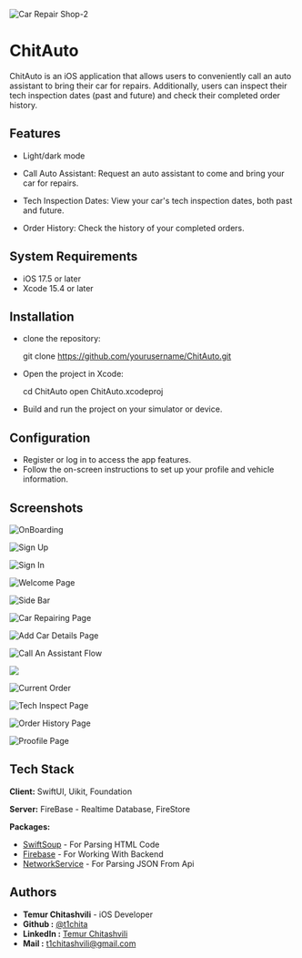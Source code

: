 ![Car Repair Shop-2](https://github.com/user-attachments/assets/7265607d-e995-4a64-a6c9-a4d36228cddf)

# ChitAuto


ChitAuto is an iOS application that allows users to conveniently call an auto assistant to bring their car for repairs. Additionally, users can inspect their tech inspection dates (past and future) and check their completed order history.


## Features

- Light/dark mode
- Call Auto Assistant: Request an auto assistant to come and bring your car for repairs.

- Tech Inspection Dates: View your car's tech inspection dates, both past and future.

- Order History: Check the history of your completed orders.


## System Requirements

- iOS 17.5 or later
- Xcode 15.4 or later


## Installation
- clone the repository:

   git clone https://github.com/yourusername/ChitAuto.git
- Open the project in Xcode:

    cd ChitAuto
    open ChitAuto.xcodeproj
    
- Build and run the project on your simulator or device.


## Configuration
- Register or log in to access the app features.
- Follow the on-screen instructions to set up your profile and vehicle information.


## Screenshots

![OnBoarding](file:///var/folders/c0/m516br0d6dl1k9d4lz7f57k00000gn/T/TemporaryItems/NSIRD_screencaptureui_aNX0Dx/Screenshot%202024-07-24%20at%2020.19.31.png)

![Sign Up](file:///var/folders/c0/m516br0d6dl1k9d4lz7f57k00000gn/T/TemporaryItems/NSIRD_screencaptureui_aNX0Dx/Screenshot%202024-07-24%20at%2020.19.31.png)


![Sign In](file:///var/folders/c0/m516br0d6dl1k9d4lz7f57k00000gn/T/TemporaryItems/NSIRD_screencaptureui_aNX0Dx/Screenshot%202024-07-24%20at%2020.19.31.png)

![Welcome Page](file:///var/folders/c0/m516br0d6dl1k9d4lz7f57k00000gn/T/TemporaryItems/NSIRD_screencaptureui_aNX0Dx/Screenshot%202024-07-24%20at%2020.19.31.png)

![Side Bar](file:///var/folders/c0/m516br0d6dl1k9d4lz7f57k00000gn/T/TemporaryItems/NSIRD_screencaptureui_aNX0Dx/Screenshot%202024-07-24%20at%2020.19.31.png)

![Car Repairing Page](file:///var/folders/c0/m516br0d6dl1k9d4lz7f57k00000gn/T/TemporaryItems/NSIRD_screencaptureui_aNX0Dx/Screenshot%202024-07-24%20at%2020.19.31.png)

![Add Car Details Page](file:///var/folders/c0/m516br0d6dl1k9d4lz7f57k00000gn/T/TemporaryItems/NSIRD_screencaptureui_aNX0Dx/Screenshot%202024-07-24%20at%2020.19.31.png)

![Call An Assistant Flow](file:///var/folders/c0/m516br0d6dl1k9d4lz7f57k00000gn/T/TemporaryItems/NSIRD_screencaptureui_aNX0Dx/Screenshot%202024-07-24%20at%2020.19.31.png)

![](file:///var/folders/c0/m516br0d6dl1k9d4lz7f57k00000gn/T/TemporaryItems/NSIRD_screencaptureui_aNX0Dx/Screenshot%202024-07-24%20at%2020.19.31.png)

![Current Order](file:///var/folders/c0/m516br0d6dl1k9d4lz7f57k00000gn/T/TemporaryItems/NSIRD_screencaptureui_aNX0Dx/Screenshot%202024-07-24%20at%2020.19.31.png)

![Tech Inspect Page](file:///var/folders/c0/m516br0d6dl1k9d4lz7f57k00000gn/T/TemporaryItems/NSIRD_screencaptureui_aNX0Dx/Screenshot%202024-07-24%20at%2020.19.31.png)

![Order History Page](file:///var/folders/c0/m516br0d6dl1k9d4lz7f57k00000gn/T/TemporaryItems/NSIRD_screencaptureui_aNX0Dx/Screenshot%202024-07-24%20at%2020.19.31.png)

![Proofile Page](file:///var/folders/c0/m516br0d6dl1k9d4lz7f57k00000gn/T/TemporaryItems/NSIRD_screencaptureui_aNX0Dx/Screenshot%202024-07-24%20at%2020.19.31.png)


## Tech Stack

**Client:** SwiftUI, Uikit, Foundation

**Server:** FireBase - Realtime Database, FireStore

**Packages:** 
- [SwiftSoup](https://github.com/scinfu/SwiftSoup) - For Parsing HTML Code
- [Firebase](https://github.com/firebase/firebase-ios-sdk) - For Working With Backend 
- [NetworkService](https://github.com/t1chita/NetworkServicePackage) - For Parsing JSON From Api 

## Authors

- **Temur Chitashvili** -  iOS Developer
- **Github :** [@t1chita](https://github.com/t1chita)
- **LinkedIn :** [Temur Chitashvili](https://www.linkedin.com/in/temuri-chitashvili-1b1669299/)
- **Mail :** [t1chitashvili@gmail.com](https://mail.google.com/mail/u/0/#sent?compose=CllgCJZXhBzZTnkpbdCZrgcGNhSqkPNSWjDPqtfNHPKKKhlmzJlJnvclLxFSphkhGBsbngRZjZg)
